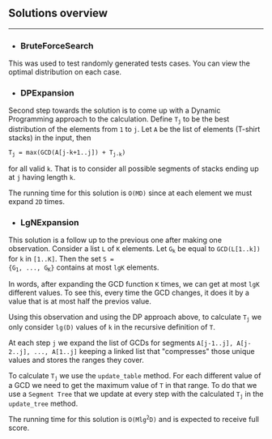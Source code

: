 ## Solutions overview
---

- ### BruteForceSearch

This was used to test randomly generated tests cases. You can view the optimal distribution on each case.

- ### DPExpansion

Second step towards the solution is to come up with a Dynamic Programming approach to the calculation. Define <code>T<sub>j</sub></code> to be the best distribution of the elements from <code>1</code> to <code>j</code>. Let <code>A</code> be the list of elements (T-shirt stacks) in the input, then

<pre><code>T<sub>j</sub> = max(GCD(A[j-k+1..j]) + T<sub>j-k</sub>)</code></pre>

for all valid <code>k</code>. That is to consider all possible segments of stacks ending up at <code>j</code> having length <code>k</code>.

The running time for this solution is <code>O(MD)</code> since at each element we must expand <code>2D</code> times.

- ### LgNExpansion

This solution is a follow up to the previous one after making one observation. Consider a list <code>L</code> of <code>K</code> elements. Let <code>G<sub>k</sub></code> be equal to <code>GCD(L[1..k])</code> for <code>k</code> in <code>[1..K]</code>. Then the set <code>S = {G<sub>1</sub>, ..., G<sub>K</sub>}</code> contains at most <code>lgK</code> elements.

In words, after expanding the GCD function <code>K</code> times, we can get at most <code>lgK</code> different values. To see this, every time the GCD changes, it does it by a value that is at most half the previos value.

Using this observation and using the DP approach above, to calculate <code>T<sub>j</sub></code> we only consider <code>lg(D)</code> values of <code>k</code> in the recursive definition of <code>T</code>.

At each step <code>j</code> we expand the list of GCDs for segments <code>A[j-1..j], A[j-2..j], ..., A[1..j]</code> keeping a linked list that "compresses" those unique values and stores the ranges they cover.

To calculate <code>T<sub>j</sub></code> we use the <code>update_table</code> method. For each different value of a GCD we need to get the maximum value of <code>T</code> in that range. To do that we use a <code>Segment Tree</code> that we update at every step with the calculated <code>T<sub>j</sub></code> in the <code>update_tree</code> method.

The running time for this solution is <code>O(Mlg<sup>2</sup>D)</code> and is expected to receive full score.
